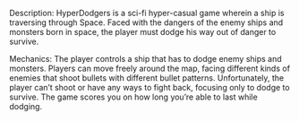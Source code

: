 Description: HyperDodgers is a sci-fi hyper-casual game wherein a ship is traversing through Space. Faced with the dangers of the enemy ships and monsters born in space, the player must dodge his way out of danger to survive. 

Mechanics: The player controls a ship that has to dodge enemy ships and monsters. Players can move freely around the map, facing different kinds of enemies that shoot bullets with different bullet patterns. Unfortunately, the player can’t shoot or have any ways to fight back, focusing only to dodge to survive. The game scores you on how long you’re able to last while dodging.
